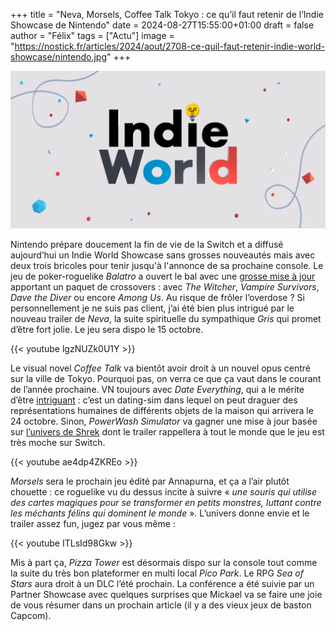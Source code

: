 +++
title = "Neva, Morsels, Coffee Talk Tokyo : ce qu’il faut retenir de l’Indie Showcase de Nintendo"
date = 2024-08-27T15:55:00+01:00
draft = false
author = "Félix"
tags = ["Actu"]
image = "https://nostick.fr/articles/2024/aout/2708-ce-quil-faut-retenir-indie-world-showcase/nintendo.jpg"
+++

![Nintendo](nintendo.jpg "")

Nintendo prépare doucement la fin de vie de la Switch et a diffusé aujourd’hui un Indie World Showcase sans grosses nouveautés mais avec deux trois bricoles pour tenir jusqu'à l'annonce de sa prochaine console. Le jeu de poker-roguelike *Balatro* a ouvert le bal avec une [grosse mise à jour](https://www.youtube.com/watch?v=8188WZxHSkU) apportant un paquet de crossovers : avec *The Witcher*, *Vampire Survivors*, *Dave the Diver* ou encore *Among Us*. Au risque de frôler l’overdose ? Si personnellement je ne suis pas client, j’ai été bien plus intrigué par le nouveau trailer de *Neva*, la suite spirituelle du sympathique *Gris* qui promet d’être fort jolie. Le jeu sera dispo le 15 octobre.

{{< youtube lgzNUZk0U1Y >}}

Le visual novel *Coffee Talk* va bientôt avoir droit à un nouvel opus centré sur la ville de Tokyo. Pourquoi pas, on verra ce que ça vaut dans le courant de l’année prochaine. VN toujours avec *Date Everything*, qui a le mérite d’être [intriguant](https://www.youtube.com/watch?v=XPftknErjMA) : c’est un dating-sim dans lequel on peut draguer des représentations humaines de différents objets de la maison qui arrivera le 24 octobre. Sinon, *PowerWash Simulator* va gagner une mise à jour basée sur [l’univers de Shrek](https://www.youtube.com/watch?v=lud2EogYv2o) dont le trailer rappellera à tout le monde que le jeu est très moche sur Switch.

{{< youtube ae4dp4ZKREo >}}

*Morsels* sera le prochain jeu édité par Annapurna, et ça a l’air plutôt chouette : ce roguelike vu du dessus incite à suivre « *une souris qui utilise des cartes magiques pour se transformer en petits monstres, luttant contre les méchants félins qui dominent le monde* ». L’univers donne envie et le trailer assez fun, jugez par vous même :

{{< youtube ITLsId98Gkw >}}

Mis à part ça, *Pizza Tower* est désormais dispo sur la console tout comme la suite du très bon plateformer en multi local *Pico Park*. Le RPG *Sea of Stars* aura droit à un DLC l’été prochain. La conférence a été suivie par un Partner Showcase avec quelques surprises que Mickael va se faire une joie de vous résumer dans un prochain article (il y a des vieux jeux de baston Capcom).